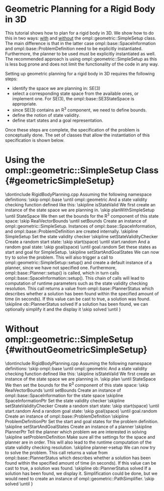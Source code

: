 # Geometric Planning for a Rigid Body in 3D

This tutorial shows how to plan for a rigid body in 3D. We show how to do this in two ways: [with](#geometricSimpleSetup) and [without](#withoutGeometricSimpleSetup) the ompl::geometric::SimpleSetup class. The main difference is that in the latter case ompl::base::SpaceInformation and ompl::base::ProblemDefinition need to be explicitly instantiated. Furthermore, the planner to be used must be explicitly instantiated as well. The recommended approach is using ompl::geometric::SimpleSetup as this is less bug prone and does not limit the functionality of the code in any way.


Setting up geometric planning for a rigid body in 3D requires the following steps:

- identify the space we are planning in: SE(3)
- select a corresponding state space from the available ones, or implement one. For SE(3), the ompl::base::SE3StateSpace is appropriate.
- since SE(3) contains an R<sup>3</sup> component, we need to define bounds.
- define the notion of state validity.
- define start states and a goal representation.

Once these steps are complete, the specification of the problem is conceptually done. The set of classes that allow the instantiation of this specification is shown below.

# Using the ompl::geometric::SimpleSetup Class {#geometricSimpleSetup}

\dontinclude RigidBodyPlanning.cpp
Assuming the following namespace definitions:
\skip ompl::base
\until ompl::geometric
And a state validity checking function defined like this:
\skipline isStateValid
We first create an instance of the state space we are planning in.
\skip planWithSimpleSetup
\until StateSpace
We then set the bounds for the R<sup>3</sup> component of this state space:
\skip RealVectorBounds
\until setBounds
Create an instance of ompl::geometric::SimpleSetup. Instances of ompl::base::SpaceInformation, and ompl::base::ProblemDefinition are created internally.
\skipline SimpleSetup
Set the state validity checker
\skipline setStateValidityChecker
Create a random start state:
\skip start(space)
\until start.random
And a random goal state:
\skip goal(space)
\until goal.random
Set these states as start and goal for SimpleSetup.
\skipline setStartAndGoalStates
We can now try to solve the problem. This will also trigger a call to ompl::geometric::SimpleSetup::setup() and create a default instance of a planner, since we have not specified one. Furthermore, ompl::base::Planner::setup() is called, which in turn calls ompl::base::SpaceInformation::setup(). This chain of calls will lead to computation of runtime parameters such as the state validity checking resolution. This call returns a value from ompl::base::PlannerStatus which describes whether a solution has been found within the specified amount of time (in seconds).  If this value can be cast to true, a solution was found.
\skipline ob::PlannerStatus solved
If a solution has been found, we can optionally simplify it and the display it
\skip solved
\until }


# Without ompl::geometric::SimpleSetup {#withoutGeometricSimpleSetup}

\dontinclude RigidBodyPlanning.cpp
Assuming the following namespace definitions:
\skip ompl::base
\until ompl::geometric
And a state validity checking function defined like this:
\skipline isStateValid
We first create an instance of the state space we are planning in.
\skip plan
\until StateSpace
We then set the bounds for the R<sup>3</sup> component of this state space:
\skip RealVectorBounds
\until setBounds
Create an instance of ompl::base::SpaceInformation for the state space
\skipline SpaceInformationPtr
Set the state validity checker
\skipline setStateValidityChecker
Create a random start state:
\skip start(space)
\until start.random
And a random goal state:
\skip goal(space)
\until goal.random
Create an instance of ompl::base::ProblemDefinition
\skipline ProblemDefinitionPtr
Set the start and goal states for the problem definition.
\skipline setStartAndGoalStates
Create an instance of a planner
\skipline PlannerPtr
Tell the planner which problem we are interested in solving
\skipline setProblemDefinition
Make sure all the settings for the space and planner are in order. This will also lead to the runtime computation of the state validity checking resolution.
\skipline planner->setup
We can now try to solve the problem. This call returns a value from ompl::base::PlannerStatus which describes whether a solution has been found within the specified amount of time (in seconds). If this value can be cast to true, a solution was found.
\skipline ob::PlannerStatus solved
If a solution has been found, we display it. Simplification could be done, but we would need to create an instance of ompl::geometric::PathSimplifier.
\skip solved
\until }
